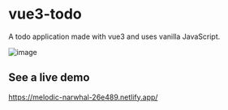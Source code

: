 # vue3-todo
A todo application made with vue3 and uses vanilla JavaScript.

![image](https://user-images.githubusercontent.com/74829200/232258743-66f08769-992b-468e-89b8-c069de56cc46.png)

## See a live demo 

https://melodic-narwhal-26e489.netlify.app/
